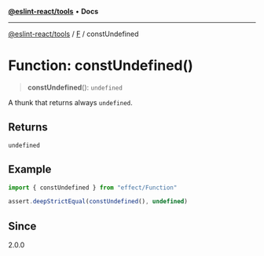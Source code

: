 [**@eslint-react/tools**](../../../README.md) • **Docs**

***

[@eslint-react/tools](../../../README.md) / [F](../README.md) / constUndefined

# Function: constUndefined()

> **constUndefined**(): `undefined`

A thunk that returns always `undefined`.

## Returns

`undefined`

## Example

```ts
import { constUndefined } from "effect/Function"

assert.deepStrictEqual(constUndefined(), undefined)
```

## Since

2.0.0
